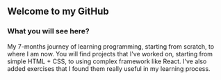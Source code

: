 ## Welcome to my GitHub

### What you will see here?

 My 7-months journey of learning programming, starting from scratch, to where I am now.
 You will find projects that I've worked on, starting from simple HTML  + CSS, to using complex framework like React.
 I've also added exercises that I found them really useful in my learning process. 
 


